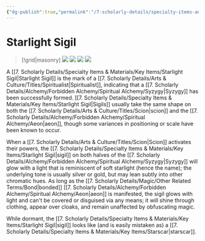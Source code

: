 ```yaml
---
{"dg-publish":true,"permalink":"/7-scholarly-details/specialty-items-and-materials/key-items/starlight-sigil/","noteIcon":""}
---
```


# Starlight Sigil

>[!grid|masonry]
>![](https://i.imgur.com/eVp4arH.png)
>![](https://i.imgur.com/FVffEgp.png)
>![](https://i.imgur.com/SIMoB5h.png)
>![](https://i.imgur.com/OB1usnD.png)

A [[7. Scholarly Details/Specialty Items & Materials/Key Items/Starlight Sigil\|Starlight Sigil]] is the mark of a [[7. Scholarly Details/Arts & Culture/Titles/Spiritualist\|Spiritualist]], indicating that a [[7. Scholarly Details/Alchemy/Forbidden Alchemy/Spiritual Alchemy/Syzygy\|Syzygy]] has been successfully formed. [[7. Scholarly Details/Specialty Items & Materials/Key Items/Starlight Sigil\|Sigils]] usually take the same shape on both the [[7. Scholarly Details/Arts & Culture/Titles/Scion\|scion]] and the [[7. Scholarly Details/Alchemy/Forbidden Alchemy/Spiritual Alchemy/Aeon\|aeon]], though some variances in positioning or scale have been known to occur. 

When a [[7. Scholarly Details/Arts & Culture/Titles/Scion\|Scion]] activates their powers, the [[7. Scholarly Details/Specialty Items & Materials/Key Items/Starlight Sigil\|sigil]] on both halves of the [[7. Scholarly Details/Alchemy/Forbidden Alchemy/Spiritual Alchemy/Syzygy\|Syzygy]] will glow with a light that is reminiscent of soft starlight (hence the name); the underlying tone is usually silver or gold, but may lean subtly into other chromatic hues. As long as the [[7. Scholarly Details/Magic/Other Related Terms/Bond\|bonded]] [[7. Scholarly Details/Alchemy/Forbidden Alchemy/Spiritual Alchemy/Aeon\|aeon]] is manifested, the sigil glows with light and can't be covered or disguised via any means; it will shine through clothing, appear over cloaks, and remain unaffected by obfuscating magic.

While dormant, the [[7. Scholarly Details/Specialty Items & Materials/Key Items/Starlight Sigil\|sigil]] looks like (and is easily mistaken as) a [[7. Scholarly Details/Specialty Items & Materials/Key Items/Starscar\|starscar]].